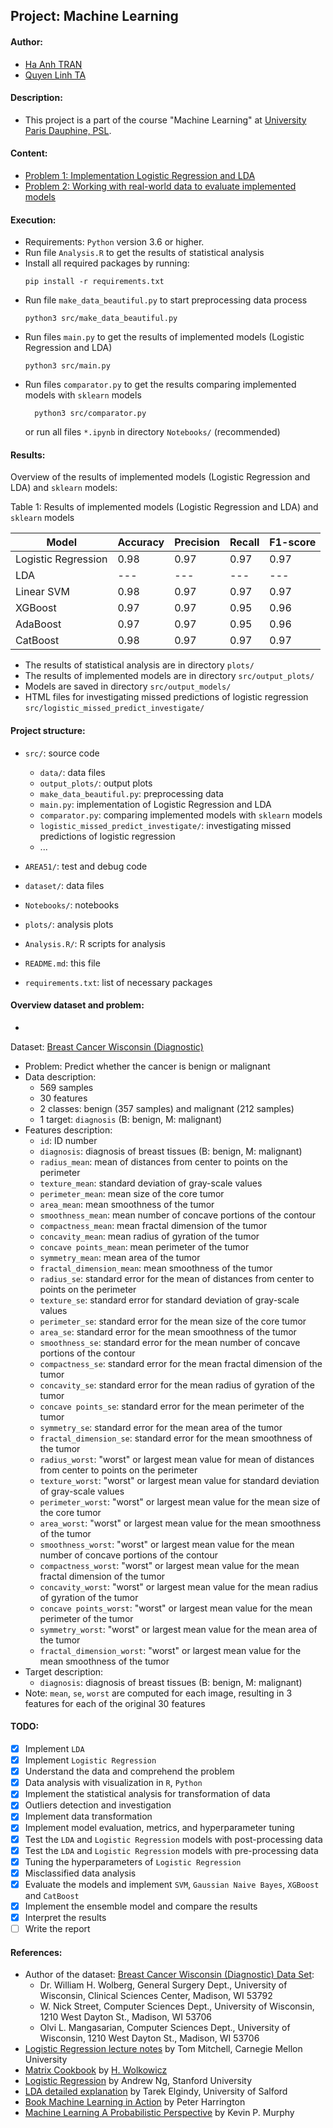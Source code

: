 ## Project: Machine Learning

#### Author:

* [Ha Anh TRAN](#)
* [Quyen Linh TA](#)

#### Description:

* This project is a part of the course "Machine Learning"
  at [University Paris Dauphine, PSL](https://dauphine.psl.eu/en/).

#### Content:

* [Problem 1: Implementation Logistic Regression and LDA](#)
* [Problem 2: Working with real-world data to evaluate implemented models](#)

#### Execution:

* Requirements: `Python` version 3.6 or higher.
* Run file `Analysis.R` to get the results of statistical analysis
* Install all required packages by running:
  ```
  pip install -r requirements.txt
  ```
* Run file `make_data_beautiful.py` to start preprocessing data process
  ```
  python3 src/make_data_beautiful.py
  ```
* Run files `main.py` to get the results of implemented models (Logistic Regression and LDA)
  ```
  python3 src/main.py
  ```
* Run files `comparator.py` to get the results comparing implemented models with `sklearn` models
  ```
    python3 src/comparator.py
  ```
  or run all files `*.ipynb` in directory `Notebooks/` (recommended)

#### Results:

Overview of the results of implemented models (Logistic Regression and LDA) and `sklearn` models:

Table 1: Results of implemented models (Logistic Regression and LDA) and `sklearn` models

| Model               | Accuracy | Precision | Recall | F1-score |
|---------------------|----------|-----------|--------|----------|
| Logistic Regression | 0.98     | 0.97      | 0.97   | 0.97     |
| LDA                 | ---      | ---       | ---    | ---      |
| Linear SVM          | 0.98     | 0.97      | 0.97   | 0.97     |
| XGBoost             | 0.97     | 0.97      | 0.95   | 0.96     |
| AdaBoost            | 0.97     | 0.97      | 0.95   | 0.96     |
| CatBoost            | 0.98     | 0.97      | 0.97   | 0.97     |

* The results of statistical analysis are in directory `plots/`
* The results of implemented models are in directory `src/output_plots/`
* Models are saved in directory `src/output_models/`
* HTML files for investigating missed predictions of logistic regression `src/logistic_missed_predict_investigate/`

#### Project structure:

* `src/`: source code
    * `data/`: data files
    * `output_plots/`: output plots
    * `make_data_beautiful.py`: preprocessing data
    * `main.py`: implementation of Logistic Regression and LDA
    * `comparator.py`: comparing implemented models with `sklearn` models
    * `logistic_missed_predict_investigate/`: investigating missed predictions of logistic regression
    * ...

* `AREA51/`: test and debug code
* `dataset/`: data files
* `Notebooks/`: notebooks
* `plots/`: analysis plots
* `Analysis.R/`: R scripts for analysis
* `README.md`: this file
* `requirements.txt`: list of necessary packages

#### Overview dataset and problem:

*

Dataset: [Breast Cancer Wisconsin (Diagnostic)](https://archive.ics.uci.edu/ml/datasets/breast+cancer+wisconsin+(diagnostic))

* Problem: Predict whether the cancer is benign or malignant
* Data description:
    * 569 samples
    * 30 features
    * 2 classes: benign (357 samples) and malignant (212 samples)
    * 1 target: `diagnosis` (B: benign, M: malignant)
* Features description:
    * `id`: ID number
    * `diagnosis`: diagnosis of breast tissues (B: benign, M: malignant)
    * `radius_mean`: mean of distances from center to points on the perimeter
    * `texture_mean`: standard deviation of gray-scale values
    * `perimeter_mean`: mean size of the core tumor
    * `area_mean`: mean smoothness of the tumor
    * `smoothness_mean`: mean number of concave portions of the contour
    * `compactness_mean`: mean fractal dimension of the tumor
    * `concavity_mean`: mean radius of gyration of the tumor
    * `concave points_mean`: mean perimeter of the tumor
    * `symmetry_mean`: mean area of the tumor
    * `fractal_dimension_mean`: mean smoothness of the tumor
    * `radius_se`: standard error for the mean of distances from center to points on the perimeter
    * `texture_se`: standard error for standard deviation of gray-scale values
    * `perimeter_se`: standard error for the mean size of the core tumor
    * `area_se`: standard error for the mean smoothness of the tumor
    * `smoothness_se`: standard error for the mean number of concave portions of the contour
    * `compactness_se`: standard error for the mean fractal dimension of the tumor
    * `concavity_se`: standard error for the mean radius of gyration of the tumor
    * `concave points_se`: standard error for the mean perimeter of the tumor
    * `symmetry_se`: standard error for the mean area of the tumor
    * `fractal_dimension_se`: standard error for the mean smoothness of the tumor
    * `radius_worst`: "worst" or largest mean value for mean of distances from center to points on the perimeter
    * `texture_worst`: "worst" or largest mean value for standard deviation of gray-scale values
    * `perimeter_worst`: "worst" or largest mean value for the mean size of the core tumor
    * `area_worst`: "worst" or largest mean value for the mean smoothness of the tumor
    * `smoothness_worst`: "worst" or largest mean value for the mean number of concave portions of the contour
    * `compactness_worst`: "worst" or largest mean value for the mean fractal dimension of the tumor
    * `concavity_worst`: "worst" or largest mean value for the mean radius of gyration of the tumor
    * `concave points_worst`: "worst" or largest mean value for the mean perimeter of the tumor
    * `symmetry_worst`: "worst" or largest mean value for the mean area of the tumor
    * `fractal_dimension_worst`: "worst" or largest mean value for the mean smoothness of the tumor
* Target description:
    * `diagnosis`: diagnosis of breast tissues (B: benign, M: malignant)
* Note: `mean`, `se`, `worst` are computed for each image, resulting in 3 features
  for each of the original 30 features

#### TODO:

* [x] Implement `LDA`
* [x] Implement `Logistic Regression`
* [x] Understand the data and comprehend the problem
* [x] Data analysis with visualization in `R`, `Python`
* [x] Implement the statistical analysis for transformation of data
* [x] Outliers detection and investigation
* [x] Implement data transformation
* [x] Implement model evaluation, metrics, and hyperparameter tuning
* [x] Test the `LDA` and `Logistic Regression` models with post-processing data
* [x] Test the `LDA` and `Logistic Regression` models with pre-processing data
* [x] Tuning the hyperparameters of `Logistic Regression`
* [x] Misclassified data analysis
* [x] Evaluate the models and implement `SVM`, `Gaussian Naive Bayes`, `XGBoost` and `CatBoost`
* [x] Implement the ensemble model and compare the results
* [x] Interpret the results
* [ ] Write the report

#### References:

* Author of the
  dataset: [Breast Cancer Wisconsin (Diagnostic) Data Set](https://archive.ics.uci.edu/ml/datasets/breast+cancer+wisconsin+(diagnostic)):
    * Dr. William H. Wolberg, General Surgery Dept., University of
      Wisconsin, Clinical Sciences Center, Madison, WI 53792
    * W. Nick Street, Computer Sciences Dept., University of
      Wisconsin, 1210 West Dayton St., Madison, WI 53706
    * Olvi L. Mangasarian, Computer Sciences Dept., University of
      Wisconsin, 1210 West Dayton St., Madison, WI 53706
* [Logistic Regression lecture notes](https://www.cs.cmu.edu/~tom/mlbook/NBayesLogReg.pdf) by Tom Mitchell, Carnegie
  Mellon University
* [Matrix Cookbook](https://www.math.uwaterloo.ca/~hwolkowi/matrixcookbook.pdf) by
  [H. Wolkowicz](https://www.math.uwaterloo.ca/~hwolkowi/)
* [Logistic Regression](https://www.coursera.org/learn/machine-learning/resources/2QZ9T) by Andrew Ng, Stanford
  University
* [LDA detailed explanation](https://usir.salford.ac.uk/id/eprint/52074/1/AI_Com_LDA_Tarek.pdf) by Tarek Elgindy,
  University of Salford
* [Book Machine Learning in Action](https://www.manning.com/books/machine-learning-in-action) by Peter Harrington
* [Machine Learning A Probabilistic Perspective](http://noiselab.ucsd.edu/ECE228/Murphy_Machine_Learning.pdf) by Kevin
  P. Murphy